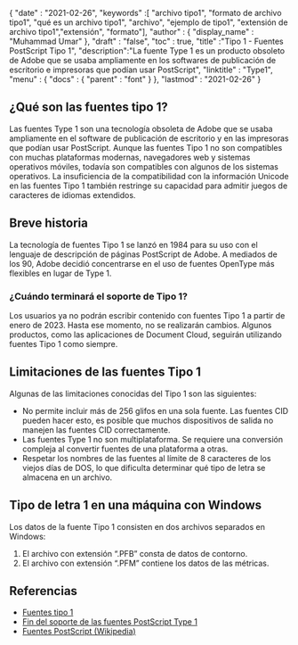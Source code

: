 {
  "date" : "2021-02-26",
  "keywords" :[ "archivo tipo1", "formato de archivo tipo1", "qué es un archivo tipo1", "archivo", "ejemplo de tipo1", "extensión de archivo tipo1","extensión", "formato"],
  "author" : {
    "display_name" : "Muhammad Umar"
},
  "draft" : "false",
  "toc" : true,
  "title" :"Tipo 1 - Fuentes PostScript Tipo 1",
  "description":"La fuente Type 1 es un producto obsoleto de Adobe que se usaba ampliamente en los softwares de publicación de escritorio e impresoras que podían usar PostScript",
  "linktitle" : "Type1",
  "menu" : {
    "docs" : {
      "parent" : "font"
}
},
  "lastmod" : "2021-02-26"
}

## ¿Qué son las fuentes tipo 1?

Las fuentes Type 1 son una tecnología obsoleta de Adobe que se usaba ampliamente en el software de publicación de escritorio y en las impresoras que podían usar PostScript. Aunque las fuentes Tipo 1 no son compatibles con muchas plataformas modernas, navegadores web y sistemas operativos móviles, todavía son compatibles con algunos de los sistemas operativos. La insuficiencia de la compatibilidad con la información Unicode en las fuentes Tipo 1 también restringe su capacidad para admitir juegos de caracteres de idiomas extendidos.

## Breve historia

La tecnología de fuentes Tipo 1 se lanzó en 1984 para su uso con el lenguaje de descripción de páginas PostScript de Adobe. A mediados de los 90, Adobe decidió concentrarse en el uso de fuentes OpenType más flexibles en lugar de Type 1.

### ¿Cuándo terminará el soporte de Tipo 1?
Los usuarios ya no podrán escribir contenido con fuentes Tipo 1 a partir de enero de 2023. Hasta ese momento, no se realizarán cambios.
Algunos productos, como las aplicaciones de Document Cloud, seguirán utilizando fuentes Tipo 1 como siempre.


## Limitaciones de las fuentes Tipo 1

Algunas de las limitaciones conocidas del Tipo 1 son las siguientes:

- No permite incluir más de 256 glifos en una sola fuente. Las fuentes CID pueden hacer esto, es posible que muchos dispositivos de salida no manejen las fuentes CID correctamente.
- Las fuentes Type 1 no son multiplataforma. Se requiere una conversión compleja al convertir fuentes de una plataforma a otras.
- Respetar los nombres de las fuentes al límite de 8 caracteres de los viejos días de DOS, lo que dificulta determinar qué tipo de letra se almacena en un archivo.

## Tipo de letra 1 en una máquina con Windows
Los datos de la fuente Tipo 1 consisten en dos archivos separados en Windows:

1. El archivo con extensión “.PFB” consta de datos de contorno.
2. El archivo con extensión “.PFM” contiene los datos de las métricas.

## Referencias
* [Fuentes tipo 1](https://www.prepressure.com/fonts/basics/type1)
* [Fin del soporte de las fuentes PostScript Type 1](https://helpx.adobe.com/fonts/kb/postscript-type-1-fonts-end-of-support.html)
* [Fuentes PostScript (Wikipedia)](https://en.wikipedia.org/wiki/PostScript_fonts)

